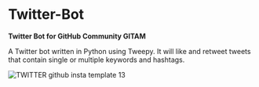 # Twitter-Bot
**Twitter Bot for GitHub Community GITAM**

A Twitter bot written in Python using Tweepy. It will like and retweet tweets that contain single or multiple keywords and hashtags.

![TWITTER github insta template 13](https://user-images.githubusercontent.com/67040886/159136041-08c3ab57-8dde-4626-987c-80c80ec0a2ef.jpg)
